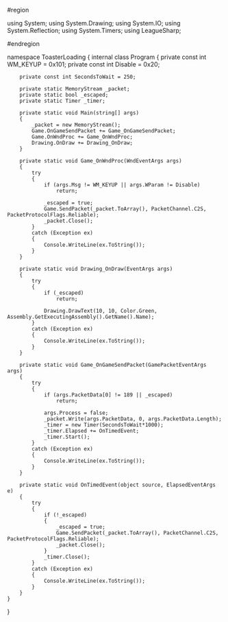 #region

using System;
using System.Drawing;
using System.IO;
using System.Reflection;
using System.Timers;
using LeagueSharp;

#endregion

namespace ToasterLoading
{
    internal class Program
    {
        private const int WM_KEYUP = 0x101;
        private const int Disable = 0x20;

        private const int SecondsToWait = 250;

        private static MemoryStream _packet;
        private static bool _escaped;
        private static Timer _timer;

        private static void Main(string[] args)
        {
            _packet = new MemoryStream();
            Game.OnGameSendPacket += Game_OnGameSendPacket;
            Game.OnWndProc += Game_OnWndProc;
            Drawing.OnDraw += Drawing_OnDraw;
        }

        private static void Game_OnWndProc(WndEventArgs args)
        {
            try
            {
                if (args.Msg != WM_KEYUP || args.WParam != Disable)
                    return;

                _escaped = true;
                Game.SendPacket(_packet.ToArray(), PacketChannel.C2S, PacketProtocolFlags.Reliable);
                _packet.Close();
            }
            catch (Exception ex)
            {
                Console.WriteLine(ex.ToString());
            }
        }

        private static void Drawing_OnDraw(EventArgs args)
        {
            try
            {
                if (_escaped)
                    return;

                Drawing.DrawText(10, 10, Color.Green, Assembly.GetExecutingAssembly().GetName().Name);
            }
            catch (Exception ex)
            {
                Console.WriteLine(ex.ToString());
            }
        }

        private static void Game_OnGameSendPacket(GamePacketEventArgs args)
        {
            try
            {
                if (args.PacketData[0] != 189 || _escaped)
                    return;

                args.Process = false;
                _packet.Write(args.PacketData, 0, args.PacketData.Length);
                _timer = new Timer(SecondsToWait*1000);
                _timer.Elapsed += OnTimedEvent;
                _timer.Start();
            }
            catch (Exception ex)
            {
                Console.WriteLine(ex.ToString());
            }
        }

        private static void OnTimedEvent(object source, ElapsedEventArgs e)
        {
            try
            {
                if (!_escaped)
                {
                    _escaped = true;
                    Game.SendPacket(_packet.ToArray(), PacketChannel.C2S, PacketProtocolFlags.Reliable);
                    _packet.Close();
                }
                _timer.Close();
            }
            catch (Exception ex)
            {
                Console.WriteLine(ex.ToString());
            }
        }
    }
}
